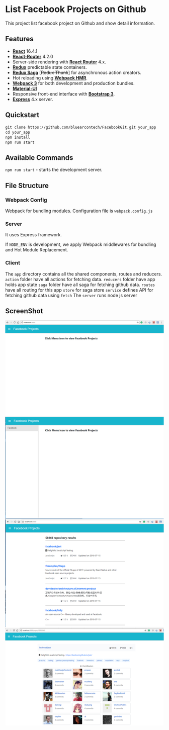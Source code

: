 # List Facebook Projects on Github

This project list facebook project on Github and show detail information.

## Features

- [**React**](https://reactjs.org/) 16.4.1
- [**React-Router**](https://www.npmjs.com/package/react-router) 4.2.0
- Server-side rendering with [**React Router**](https://github.com/ReactTraining/react-router) 4.x.
- [**Redux**](http://redux.js.org/) predictable state containers.
- [**Redux Saga**](https://redux-saga.github.io/redux-saga/) [~~Redux Thunk~~]
  for asynchronous action creators.
- Hot reloading using [**Webpack HMR**](https://webpack.js.org/concepts/hot-module-replacement/).
- [**Webpack 3**](https://webpack.js.org/) for both development and production bundles.
- [**Material-UI**](https://material-ui.com/)
- Responsive front-end interface with [**Bootstrap 3**](http://getbootstrap.com/).
- [**Express**](http://expressjs.com/) 4.x server.

## Quickstart

```
git clone https://github.com/bluearcontech/FacebookGit.git your_app
cd your_app
npm install
npm run start
```

## Available Commands

`npm run start` - starts the development server.

## File Structure

### Webpack Config

Webpack for bundling modules. Configuration file is `webpack.config.js`

### Server

It uses Express framework.

If `NODE_ENV` is development, we apply Webpack middlewares for bundling and Hot Module Replacement.

### Client

The `app` directory contains all the shared components, routes and reducers.
`action` folder have all actions for fetching data.
`reducers` folder have app holds app state
`saga` folder have all saga for fetching github data.
`routes` have all routing for this app
`store` for saga store
`service` defines API for fetching github data using `fetch`
The `server` runs node js server

## ScreenShot

![Alt text](app/screen/screen1.png?raw=true 'Homepage')
![Alt text](app/screen/screen2.png?raw=true 'Sidebar_Menu')
![Alt text](app/screen/screen3.png?raw=true 'Repository_list')
![Alt text](app/screen/screen4.png?raw=true 'Repository_detail')
